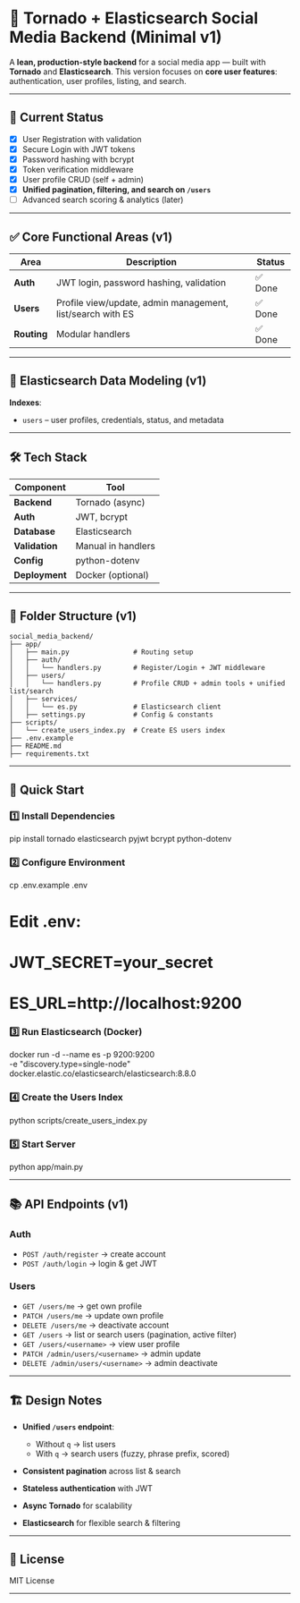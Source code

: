 # 🧠 Tornado + Elasticsearch Social Media Backend (Minimal v1)

A **lean, production-style backend** for a social media app — built with **Tornado** and **Elasticsearch**.
This version focuses on **core user features**: authentication, user profiles, listing, and search.

---

## 🚀 Current Status

* [x] User Registration with validation
* [x] Secure Login with JWT tokens
* [x] Password hashing with bcrypt
* [x] Token verification middleware
* [x] User profile CRUD (self + admin)
* [x] **Unified pagination, filtering, and search on `/users`**
* [ ] Advanced search scoring & analytics (later)

---

## ✅ Core Functional Areas (v1)

| Area        | Description                                                | Status |
| ----------- | ---------------------------------------------------------- | ------ |
| **Auth**    | JWT login, password hashing, validation                    | ✅ Done |
| **Users**   | Profile view/update, admin management, list/search with ES | ✅ Done |
| **Routing** | Modular handlers                                           | ✅ Done |

---

## 💾 Elasticsearch Data Modeling (v1)

**Indexes**:

* `users` – user profiles, credentials, status, and metadata

---

## 🛠️ Tech Stack

| Component      | Tool               |
| -------------- | ------------------ |
| **Backend**    | Tornado (async)    |
| **Auth**       | JWT, bcrypt        |
| **Database**   | Elasticsearch      |
| **Validation** | Manual in handlers |
| **Config**     | python-dotenv      |
| **Deployment** | Docker (optional)  |

---

## 📁 Folder Structure (v1)

```
social_media_backend/
├── app/
│   ├── main.py                # Routing setup
│   ├── auth/
│   │   └── handlers.py        # Register/Login + JWT middleware
│   ├── users/
│   │   └── handlers.py        # Profile CRUD + admin tools + unified list/search
│   ├── services/
│   │   └── es.py              # Elasticsearch client
│   ├── settings.py            # Config & constants
├── scripts/
│   └── create_users_index.py  # Create ES users index
├── .env.example
├── README.md
├── requirements.txt
```

---

## 🔧 Quick Start

### 1️⃣ Install Dependencies

pip install tornado elasticsearch pyjwt bcrypt python-dotenv


### 2️⃣ Configure Environment

cp .env.example .env
# Edit .env:
# JWT_SECRET=your_secret
# ES_URL=http://localhost:9200


### 3️⃣ Run Elasticsearch (Docker)

docker run -d --name es -p 9200:9200 \
  -e "discovery.type=single-node" \
  docker.elastic.co/elasticsearch/elasticsearch:8.8.0


### 4️⃣ Create the Users Index

python scripts/create_users_index.py

### 5️⃣ Start Server

python app/main.py


---

## 📚 API Endpoints (v1)

### **Auth**

* `POST /auth/register` → create account
* `POST /auth/login` → login & get JWT

### **Users**

* `GET /users/me` → get own profile
* `PATCH /users/me` → update own profile
* `DELETE /users/me` → deactivate account
* `GET /users` → list or search users (pagination, active filter)
* `GET /users/<username>` → view user profile
* `PATCH /admin/users/<username>` → admin update
* `DELETE /admin/users/<username>` → admin deactivate

---

## 🏗️ Design Notes

* **Unified `/users` endpoint**:

  * Without `q` → list users
  * With `q` → search users (fuzzy, phrase prefix, scored)
* **Consistent pagination** across list & search
* **Stateless authentication** with JWT
* **Async Tornado** for scalability
* **Elasticsearch** for flexible search & filtering

---

## 📄 License

MIT License

---
